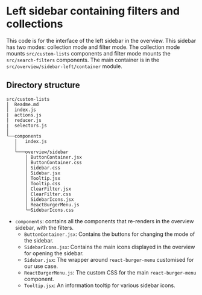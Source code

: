 # Left sidebar containing filters and collections

This code is for the interface of the left sidebar in the overview. This sidebar has two modes: collection mode and filter mode. The collection mode mounts `src/custom-lists` components and filter mode mounts the `src/search-filters` components. The main container is in the `src/overview/sidebar-left/container` module.

## Directory structure

```
src/custom-lists
│  Readme.md
│  index.js
|  actions.js
|  reducer.js
|  selectors.js
│
└──components
   │   index.js
   │
   └───overview/sidebar
       │ ButtonContainer.jsx
       │ ButtonContainer.css
       │ Sidebar.css
       │ Sidebar.jsx
       │ Tooltip.jsx
       │ Tooltip.css
       │ ClearFilter.jsx
       │ ClearFilter.css
       │ SidebarIcons.jsx
       │ ReactBurgerMenu.js
       └─SidebarIcons.css
```

-   `components`: contains all the components that re-renders in the overview sidebar, with the filters.
    -   `ButtonContainer.jsx`: Contains the buttons for changing the mode of the sidebar.
    -   `SidebarIcons.jsx`: Contains the main icons displayed in the overview for opening the sidebar.
    -   `Sidebar.jsx`: The wrapper around `react-burger-menu` customised for our use case.
    -   `ReactBurgerMenu.js`: The custom CSS for the main `react-burger-menu` component.
    -   `Tooltip.jsx`: An information tooltip for various sidebar icons.
